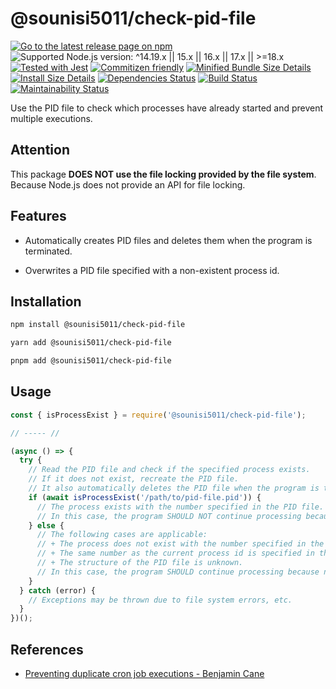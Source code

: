 # @sounisi5011/check-pid-file

[![Go to the latest release page on npm](https://img.shields.io/npm/v/@sounisi5011/check-pid-file.svg)](https://www.npmjs.com/package/@sounisi5011/check-pid-file)
![Supported Node.js version: ^14.19.x || 15.x || 16.x || 17.x || >=18.x](https://img.shields.io/static/v1?label=node&message=%5E14.19.x%20%7C%7C%2015.x%20%7C%7C%2016.x%20%7C%7C%2017.x%20%7C%7C%20%3E%3D18.x&color=brightgreen)
[![Tested with Jest](https://img.shields.io/badge/tested_with-jest-99424f.svg)](https://github.com/facebook/jest)
[![Commitizen friendly](https://img.shields.io/badge/commitizen-friendly-brightgreen.svg)](http://commitizen.github.io/cz-cli/)
[![Minified Bundle Size Details](https://img.shields.io/bundlephobia/min/@sounisi5011/check-pid-file)](https://bundlephobia.com/result?p=%40sounisi5011%2Fcheck-pid-file)
[![Install Size Details](https://packagephobia.com/badge?p=%40sounisi5011%2Fcheck-pid-file)](https://packagephobia.com/result?p=%40sounisi5011%2Fcheck-pid-file)
[![Dependencies Status](https://status.david-dm.org/gh/sounisi5011/npm-packages.svg?path=packages%2Fcheck-pid-file)](https://david-dm.org/sounisi5011/npm-packages?path=packages%2Fcheck-pid-file)
[![Build Status](https://github.com/sounisi5011/npm-packages/actions/workflows/ci.yaml/badge.svg)](https://github.com/sounisi5011/npm-packages/actions/workflows/ci.yaml)
[![Maintainability Status](https://api.codeclimate.com/v1/badges/26495b68302f7ff963c3/maintainability)](https://codeclimate.com/github/sounisi5011/npm-packages/maintainability)

Use the PID file to check which processes have already started and prevent multiple executions.

## Attention

This package **DOES NOT use the file locking provided by the file system**.
Because Node.js does not provide an API for file locking.

## Features

* Automatically creates PID files and deletes them when the program is terminated.

* Overwrites a PID file specified with a non-existent process id.

## Installation

```sh
npm install @sounisi5011/check-pid-file
```

```sh
yarn add @sounisi5011/check-pid-file
```

```sh
pnpm add @sounisi5011/check-pid-file
```

## Usage

```js
const { isProcessExist } = require('@sounisi5011/check-pid-file');

// ----- //

(async () => {
  try {
    // Read the PID file and check if the specified process exists.
    // If it does not exist, recreate the PID file.
    // It also automatically deletes the PID file when the program is terminated.
    if (await isProcessExist('/path/to/pid-file.pid')) {
      // The process exists with the number specified in the PID file.
      // In this case, the program SHOULD NOT continue processing because there is already another process running.
    } else {
      // The following cases are applicable:
      // + The process does not exist with the number specified in the PID file.
      // + The same number as the current process id is specified in the PID file.
      // + The structure of the PID file is unknown.
      // In this case, the program SHOULD continue processing because no other processes are running.
    }
  } catch (error) {
    // Exceptions may be thrown due to file system errors, etc.
  }
})();
```

## References

* [Preventing duplicate cron job executions - Benjamin Cane](https://bencane.com/2015/09/22/preventing-duplicate-cron-job-executions/)
